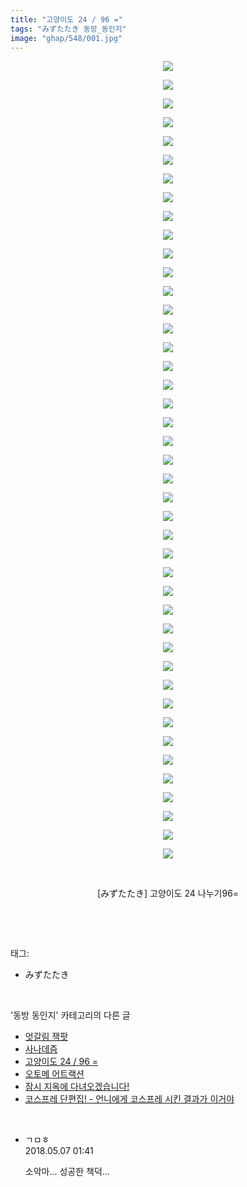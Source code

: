 ```yaml
---
title: "고양이도 24 / 96 ="
tags: "みずたたき 동방_동인지"
image: "ghap/548/001.jpg"
---
```

<div class="article">
<p style="text-align: center; clear: none; float: none;"><img src="{{ site.nasurl }}/ghap/548/001.jpg"/></p>
<p style="text-align: center; clear: none; float: none;"><img src="{{ site.nasurl }}/ghap/548/002.jpg"/></p>
<p style="text-align: center; clear: none; float: none;"><img src="{{ site.nasurl }}/ghap/548/003.jpg"/></p>
<p style="text-align: center; clear: none; float: none;"><img src="{{ site.nasurl }}/ghap/548/004.jpg"/></p>
<p style="text-align: center; clear: none; float: none;"><img src="{{ site.nasurl }}/ghap/548/005.jpg"/></p>
<p style="text-align: center; clear: none; float: none;"><img src="{{ site.nasurl }}/ghap/548/006.jpg"/></p>
<p style="text-align: center; clear: none; float: none;"><img src="{{ site.nasurl }}/ghap/548/007.jpg"/></p>
<p style="text-align: center; clear: none; float: none;"><img src="{{ site.nasurl }}/ghap/548/008.jpg"/></p>
<p style="text-align: center; clear: none; float: none;"><img src="{{ site.nasurl }}/ghap/548/009.jpg"/></p>
<p style="text-align: center; clear: none; float: none;"><img src="{{ site.nasurl }}/ghap/548/010.jpg"/></p>
<p style="text-align: center; clear: none; float: none;"><img src="{{ site.nasurl }}/ghap/548/011.jpg"/></p>
<p style="text-align: center; clear: none; float: none;"><img src="{{ site.nasurl }}/ghap/548/012.jpg"/></p>
<p style="text-align: center; clear: none; float: none;"><img src="{{ site.nasurl }}/ghap/548/013.jpg"/></p>
<p style="text-align: center; clear: none; float: none;"><img src="{{ site.nasurl }}/ghap/548/014.jpg"/></p>
<p style="text-align: center; clear: none; float: none;"><img src="{{ site.nasurl }}/ghap/548/015.jpg"/></p>
<p style="text-align: center; clear: none; float: none;"><img src="{{ site.nasurl }}/ghap/548/016.jpg"/></p>
<p style="text-align: center; clear: none; float: none;"><img src="{{ site.nasurl }}/ghap/548/017.jpg"/></p>
<p style="text-align: center; clear: none; float: none;"><img src="{{ site.nasurl }}/ghap/548/018.jpg"/></p>
<p style="text-align: center; clear: none; float: none;"><img src="{{ site.nasurl }}/ghap/548/019.jpg"/></p>
<p style="text-align: center; clear: none; float: none;"><img src="{{ site.nasurl }}/ghap/548/020.jpg"/></p>
<p style="text-align: center; clear: none; float: none;"><img src="{{ site.nasurl }}/ghap/548/021.jpg"/></p>
<p style="text-align: center; clear: none; float: none;"><img src="{{ site.nasurl }}/ghap/548/022.jpg"/></p>
<p style="text-align: center; clear: none; float: none;"><img src="{{ site.nasurl }}/ghap/548/023.jpg"/></p>
<p style="text-align: center; clear: none; float: none;"><img src="{{ site.nasurl }}/ghap/548/024.jpg"/></p>
<p style="text-align: center; clear: none; float: none;"><img src="{{ site.nasurl }}/ghap/548/025.jpg"/></p>
<p style="text-align: center; clear: none; float: none;"><img src="{{ site.nasurl }}/ghap/548/026.jpg"/></p>
<p style="text-align: center; clear: none; float: none;"><img src="{{ site.nasurl }}/ghap/548/027.jpg"/></p>
<p style="text-align: center; clear: none; float: none;"><img src="{{ site.nasurl }}/ghap/548/028.jpg"/></p>
<p style="text-align: center; clear: none; float: none;"><img src="{{ site.nasurl }}/ghap/548/029.jpg"/></p>
<p style="text-align: center; clear: none; float: none;"><img src="{{ site.nasurl }}/ghap/548/030.jpg"/></p>
<p style="text-align: center; clear: none; float: none;"><img src="{{ site.nasurl }}/ghap/548/031.jpg"/></p>
<p style="text-align: center; clear: none; float: none;"><img src="{{ site.nasurl }}/ghap/548/032.jpg"/></p>
<p style="text-align: center; clear: none; float: none;"><img src="{{ site.nasurl }}/ghap/548/033.jpg"/></p>
<p style="text-align: center; clear: none; float: none;"><img src="{{ site.nasurl }}/ghap/548/034.jpg"/></p>
<p style="text-align: center; clear: none; float: none;"><img src="{{ site.nasurl }}/ghap/548/035.jpg"/></p>
<p style="text-align: center; clear: none; float: none;"><img src="{{ site.nasurl }}/ghap/548/036.jpg"/></p>
<p style="text-align: center; clear: none; float: none;"><img src="{{ site.nasurl }}/ghap/548/037.jpg"/></p>
<p style="text-align: center; clear: none; float: none;"><img src="{{ site.nasurl }}/ghap/548/038.jpg"/></p>
<p style="text-align: center; clear: none; float: none;"><img src="{{ site.nasurl }}/ghap/548/039.jpg"/></p>
<p style="text-align: center; clear: none; float: none;"><img src="{{ site.nasurl }}/ghap/548/040.jpg"/></p>
<p style="text-align: center; clear: none; float: none;"><img src="{{ site.nasurl }}/ghap/548/041.jpg"/></p>
<p style="text-align: center; clear: none; float: none;"><img src="{{ site.nasurl }}/ghap/548/042.jpg"/></p>
<p style="text-align: center; clear: none; float: none;"><img src="{{ site.nasurl }}/ghap/548/043.jpg"/></p>
<p style="text-align: center; clear: none; float: none;"><br/></p>
<p style="text-align: center; clear: none; float: none;">[みずたたき] 고양이도 24 나누기96=</p>
<p><br/></p>
</div><br/>
<div class="tagTrail">
<p>태그: </p>
<ul>
<li>みずたたき</li>
</ul>
</div><br/>
<div class="another">
<p>'동방 동인지' 카테고리의 다른 글</p>
<ul>
<li><a href="/2016-06-25-ghap_550">엇갈림 잭팟</a></li>
<li><a href="/2016-06-25-ghap_549">사나데즘</a></li>
<li><a href="/2016-06-25-ghap_548">고양이도 24 / 96 =</a></li>
<li><a href="/2016-06-25-ghap_547">오토메 어트랙션</a></li>
<li><a href="/2016-06-25-ghap_546">잠시 지옥에 다녀오겠습니다!</a></li>
<li><a href="/2016-06-25-ghap_545">코스프레 단편집! - 언니에게 코스프레 시킨 결과가 이거야</a></li>
</ul>
</div><br/>
<div class="cb_module cb_fluid">
<div class="cb_wrt cb_profile">
<div class="comment">
<ul>
<li class="cb_thumb_off" id="comment15251592">
<div class="cb_comment_area">
<div class="cb_info_area">
<div class="cb_section">
<span class="cb_nick_name">ㄱㅁㅎ</span>
</div>
<div class="cb_section">
<span class="cb_date">2018.05.07 01:41 </span>
</div>
</div>
<div class="cb_dsc_comment">
<p class="cb_dsc">
											소악마... 성공한 책덕...
										</p>
</div>
</div></li>
</ul>
</div>
</div><!-- commentList close -->
</div><br/>
